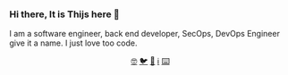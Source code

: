 ### Hi there, It is Thijs here 👋

I am a software engineer, back end developer, SecOps, DevOps Engineer give it a name. I just love too code.


<p align="center">
<a href="https://codestats.net/users/thijsbekke" alt="Codestats">🤓</a>
<a href="https://twitter.com/thijsbekke" alt="Twitter - Thijs Bekke">🐦</a>
<a href="https://twitter.com/OctoOver" alt="Twitter - Octoover">🐙</a>
<a href="https://thijsbekke.nl" alt="Website">ℹ️</a>
<a href="https://thedutchguys.com.nl" alt="Blog">⌨️</a>
</p>


<!--
**thijsbekke/thijsbekke** is a ✨ _special_ ✨ repository because its `README.md` (this file) appears on your GitHub profile.

Here are some ideas to get you started:

- 🔭 I’m currently working on ...
- 🌱 I’m currently learning ...
- 👯 I’m looking to collaborate on ...
- 🤔 I’m looking for help with ...
- 💬 Ask me about ...
- 📫 How to reach me: ...
- 😄 Pronouns: ...
- ⚡ Fun fact: ...
-->
